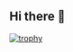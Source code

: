 ## Hi there 👋
[![trophy](https://github-profile-trophy.vercel.app/?username=Rawipas-2145&theme=tokyonight&margin-w-5&no-bg=true&no-frame=true)](https://github.com/ryo-ma/github-profile-trophy)

<!--
**Rawipas-2145/Rawipas-2145** is a ✨ _special_ ✨ repository because its `README.md` (this file) appears on your GitHub profile.

Here are some ideas to get you started:

- 🔭 I’m currently working on ...
- 🌱 I’m currently learning ...
- 👯 I’m looking to collaborate on ...
- 🤔 I’m looking for help with ...
- 💬 Ask me about ...
- 📫 How to reach me: ...
- 😄 Pronouns: ...
- ⚡ Fun fact: ...
-->
